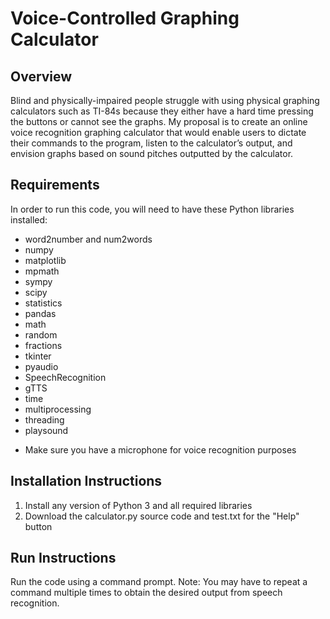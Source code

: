 # Voice-Controlled Graphing Calculator
## Overview
Blind and physically-impaired people struggle with using physical graphing calculators such as TI-84s because they either have a hard time pressing the buttons or cannot see the graphs. My proposal is to create an online voice recognition graphing calculator that would enable users to dictate their commands to the program, listen to the calculator’s output, and envision graphs based on sound pitches outputted by the calculator.
## Requirements
In order to run this code, you will need to have these Python libraries installed:
* word2number and num2words
* numpy
* matplotlib
* mpmath
* sympy
* scipy
* statistics
* pandas
* math
* random
* fractions
* tkinter
* pyaudio
* SpeechRecognition
* gTTS
* time
* multiprocessing
* threading
* playsound
- Make sure you have a microphone for voice recognition purposes
## Installation Instructions
1. Install any version of Python 3 and all required libraries
2. Download the calculator.py source code and test.txt for the "Help" button
## Run Instructions
Run the code using a command prompt. Note: You may have to repeat a command multiple times to obtain the desired output from speech recognition.
